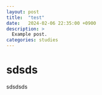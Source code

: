 ```yaml
---
layout: post
title:  "test"
date:   2024-02-06 22:35:00 +0900
description: >
  Example post.
categories: studies
---
```


# sdsds
sdsdsds
